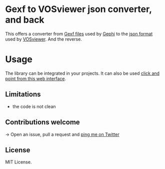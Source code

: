# Gexf to VOSviewer json converter, and back
This offers a converter from [Gexf files](https://gephi.org/gexf/format/) used by [Gephi](https://gephi.org) to the [json format](https://app.vosviewer.com/docs/file-types/json-file-type/) used by [VOSviewer](https://vosviewer.com). And the reverse.

# Usage
The library can be integrated in your projects. It can also be used [click and point from this web interface](https://nocodefunctions/networkconverter/network_format_converter.html).

## Limitations
- the code is not clean

## Contributions welcome
-> Open an issue, pull a request and [ping me on Twitter](https://twitter.com/seinecle)

## License
MIT License.
